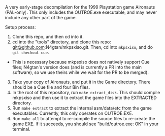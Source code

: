 A very early-stage decompilation for the 1999 Playstation game Aironauts (PAL-only). This only includes the OUTROE.exe executable, and may never include any other part of the game.


Setup process:

1) Clone this repo, and then cd into it.
2) cd into the "tools" directory, and clone this repo: git@github.com:N4gtan/mkpsxiso.git. Then, cd into `mkpsxiso`, and do `git checkout cue`.
- This is necessary because mkpsxiso does not natively support Cue files; N4gtan's version does (and is currently a PR into the main software), so we use theirs while we wait for the PR to be merged).
3) Take your copy of Aironauts, and put it in the Game directory. There should be a Cue file and four Bin files.
4) In the root of this repository, run `make extract_disk`. This should compile mkpsxiso and then use it to extract the game files into the EXTRACTED directory.
5) Run `make extract` to extract the internal asm/data/etc from the game executables. Currently, this only operates on OUTROE.EXE.
6) Run `make all` to attempt to re-compile the source files to re-create the game EXE. If it succeeds, you should see "build/outroe.exe: OK" in your terminal.
